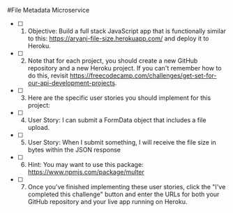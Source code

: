 #File Metadata Microservice

- [ ] 1. Objective: Build a full stack JavaScript app that is functionally similar to this: https://aryanj-file-size.herokuapp.com/ and deploy it to Heroku.

- [ ] 2. Note that for each project, you should create a new GitHub repository and a new Heroku project. If you can't remember how to do this, revisit https://freecodecamp.com/challenges/get-set-for-our-api-development-projects.

- [ ] 3. Here are the specific user stories you should implement for this project:

- [ ] 4. User Story: I can submit a FormData object that includes a file upload.

- [ ] 5. User Story: When I submit something, I will receive the file size in bytes within the JSON response

- [ ] 6. Hint: You may want to use this package: https://www.npmjs.com/package/multer

- [ ] 7. Once you've finished implementing these user stories, click the "I've completed this challenge" button and enter the URLs for both your GitHub repository and your live app running on Heroku.
